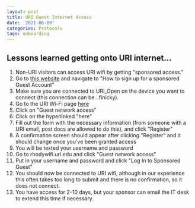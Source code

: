 ```yaml
---
layout: post
title: URI Guest Internet Access
date: '2021-06-09'
categories: Protocols
tags: onboarding
---
```


## Lessons learned getting onto URI internet...
1. Non-URI visitors can access URI wifi by getting "sponsored access."
2. Go to [this website](https://uri.makekb.com/entry/82/) and navigate to "How to sign up for a sponsored Guest Account"
3. Make sure you are connected to URI_Open on the device you want to connect (this connection can be...finicky).
4. Go to the URI Wi-Fi page [here](rhodywifi.uri.edu)
5. Click on "Guest network access"
6. Click on the hyperlinked "here"
7. Fill out the form with the necessary information (from someone with a URI email, post docs are allowed to do this), and click "Register"
8. A confirmation screen should appear after clicking "Register" and it should change once you've been granted access
9. You will be texted your username and password
10. Go to rhodywifi.uri.edu and click "Guest network access"
11. Put in your username and password and click "Log In to Sponsored Guest"
12. You should now be connected to URI wifi, although in our experience this often takes too long to submit and there is no confirmation, so it does not connect.
13. You have access for 2-10 days, but your sponsor can email the IT desk to extend this time if necessary.
